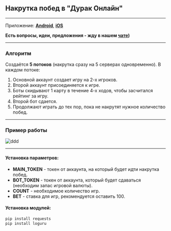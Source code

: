 ## Накрутка побед в "Дурак Онлайн"
---
Приложение: **[Android](https://play.google.com/store/apps/details?id=com.rstgames.durak&hl=en_US)**, **[iOS](https://apps.apple.com/us/app/durak-online-card-game/id891825663)**

**Есть вопросы, идеи, предложения - жду в нашем [чате](https://t.me/durak_softs))**

---

### Алгоритм

Создаётся **5 потоков** (накрутка сразу на 5 серверах одновременно). В каждом потоке:

1. Основной аккаунт создает игру на 2-х игроков.
2. Второй аккаунт присоединяется к игре.
3. Боты скидывают 1 карту в течение 4-х ходов, чтобы засчитался рейтинг за игру.
4. Второй бот сдается.
5. Продолжают играть до тех пор, пока не накрутят нужное количество побед.

---

### Пример работы

![ddd](https://github.com/user-attachments/assets/e651ffbf-e90b-4ce7-9692-61e0c4b601b9)

---

#### Установка параметров:
- **MAIN_TOKEN** - токен от аккаунта, на который будет идти накрутка побед.
- **BOT_TOKEN** - токен от аккаунта, который будет сдаваться (необходим запас игровой валюты).
- **COUNT** - необходимое количество игр.
- **BET** - ставка для игр, рекомендуется оставить 100.

#### Установка модулей:
```bash
pip install requests
pip install loguru
```
